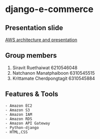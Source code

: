 # django-e-commerce

## Presentation slide
[AWS architecture and presentation](https://docs.google.com/presentation/d/1yiYx5mjV0KGtfUBf1wvD-lrki4FyMJpChvA8UTFDFH8/edit?usp=sharing)

## Group members
1.  Siravit Ruethaiwat 6210546048
2.  Natchanon Manatphaiboon 6310545515
3.  Krittamate Cherdpongtagit 6310545884

## Features & Tools
```
- Amazon EC2
- Amazon S3
- Amazon IAM
- Amazon RDS
- Amazon API Gateway
- Python-django
- HTML,CSS
```

